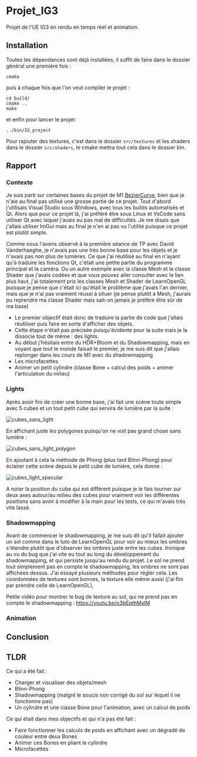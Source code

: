 # Projet_IG3
Projet de l'UE IG3 en rendu en temps réel et animation.

## Installation

Toutes les dépendances sont déjà installées, il suffit de faire dans le dossier général une première fois :

```console
cmake
```
puis à chaque fois que l'on veut compiler le projet :

```console
cd build/
cmake ..
make
```
et enfin pour lancer le projet:

```console
../bin/IG_project
```

Pour rajouter des textures, c'est dans le dossier ```src/textures``` et les shaders dans le dossier ```src/shaders```, le cmake mettra tout cela dans le dossier bin.

## Rapport

### Contexte

Je suis parti sur certaines bases du projet de M1 [BezierCurve]([docs/CONTRIBUTING.md](https://github.com/Julian-Villeneuve/BezierCurve)), bien que je n'aie au final pas utilisé une grosse partie de ce projet. Tout d'abord j'utilisais Visual Studio sous Windows, avec tous les builds automatisés et Qt. Alors que pour ce projet là, j'ai préféré être sous Linux et VsCode sans utiliser Qt avec lequel j'avais eu pas mal de difficultés. Je me disais que j'allais utiliser ImGui mais au final je n'en ai pas vu l'utilité puisque ce projet est plutôt simple.

Comme nous l'avons observé à la première séance de TP avec David Vanderhaeghe, je n'avais pas une très bonne base pour les objets et je n'avais pas non plus de lumières. Ce que j'ai réutilisé au final en n'ayant qu'à traduire les fonctions Qt, c'était une petite partie du programme principal et la caméra. Ou un autre exemple avec la classe Mesh et la classe Shader que j'avais codées et que vous pouvez aller consulter avec le lien plus haut, j'ai totalement pris les classes Mesh et Shader de LearnOpenGL puisque je pense que c'était ici qu'était le problème que j'avais l'an dernier, mais que je n'ai pas vraiment réussi à situer (je pense plutôt à Mesh, j'aurais pu reprendre ma classe Shader mais sait-on jamais je préfère être sûr de ma base)

- Le premier objectif était donc de traduire la partie de code que j'allais réutiliser puis faire en sorte d'afficher des objets. 
- Cette étape n'était pas précisée puisqu'évidente pour la suite mais je la dissocie tout de même : des lights.
- Au début j'hésitais entre du HDR+Bloom et du Shadowmapping, mais en voyant que tout le monde faisait le premier, je me suis dit que j'allais replonger dans les cours de M1 avec du shadowmapping
- Les microfacettes
- Animer un petit cylindre (classe Bone + calcul des poids + animer l'articulation du milieu)

### Lights

Après avoir fini de créer une bonne base, j'ai fait une scène toute simple avec 5 cubes et un tout petit cube qui servira de lumière par la suite :

![cubes_sans_light](https://user-images.githubusercontent.com/59332180/225334577-e1b515dd-150d-4e45-96e2-0541b5e0c6cc.png)

En affichant juste les polygones puisqu'on ne voit pas grand chose sans lumière :

![cubes_sans_light_polygon](https://user-images.githubusercontent.com/59332180/225334642-668b7286-73f2-489d-a5da-b60d8a8cd268.png)

En ajoutant à cela la méthode de Phong (plus tard Blinn-Phong) pour éclairer cette scène depuis le petit cube de lumière, cela donne :

![cubes_light_specular](https://user-images.githubusercontent.com/59332180/225337052-21ed3511-496a-4a2f-aa99-b393c61268be.png)

A noter la position du cube qui est différent puisque je le fais tourner sur deux axes autour/au milieu des cubes pour vraiment voir les différentes positions sans avoir à modifier à la main pour les tests, ce qui m'avais très vite lassé.

### Shadowmapping

Avant de commencer le shadowmapping, je me suis dit qu'il fallait ajouter un sol comme dans le tuto de LearnOpenGL pour voir au mieux les ombres s'étendre plutôt que d'observer les ombres juste entre les cubes. Ironique au vu du bug que j'ai vite eu tout au long du développement du shadowmapping, et qui persiste jusqu'au rendu du projet. Le sol ne prend tout simplement pas en compte le shadowmapping, les ombres ne sont pas affichées dessus. J'ai essayé plusieurs méthodes pour régler cela. Les coordonnées de textures sont bonnes, la texture elle même aussi (j'ai fini par prendre celle de LearnOpenGL), 

Petite vidéo pour montrer le bug de texture au sol, qui ne prend pas en compte le shadowmapping : 
https://youtu.be/o3bEpthMxlM

### Animation

## Conclusion

## TLDR

Ce qui a été fait : 
- Charger et visualiser des objets/mesh
- Blinn-Phong
- Shadowmapping (malgré le soucis non corrigé du sol sur lequel il ne fonctionne pas)
- Un cylindre et une classe Bone pour l'animation, avec un calcul de poids 

Ce qui était dans mes objectifs et qui n'a pas été fait :
- Faire fonctionner les calculs de poids en affichant avec un dégradé de couleur entre deux Bones
- Animer ces Bones en pliant le cylindre
- Microfacettes
